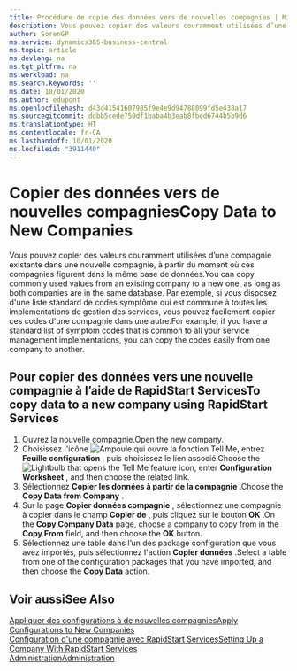 ```yaml
---
title: Procédure de copie des données vers de nouvelles compagnies | Microsoft Docs
description: Vous pouvez copier des valeurs couramment utilisées d’une compagnie existante dans une nouvelle compagnie, à partir du moment où ces compagnies figurent dans la même base de données. Par exemple, si vous disposez d'une liste standard de codes symptôme qui est commune à toutes les implémentations de gestion des services, vous pouvez facilement copier ces codes d'une compagnie dans une autre.
author: SorenGP
ms.service: dynamics365-business-central
ms.topic: article
ms.devlang: na
ms.tgt_pltfrm: na
ms.workload: na
ms.search.keywords: ''
ms.date: 10/01/2020
ms.author: edupont
ms.openlocfilehash: d43d41541607985f9e4e9d94788099fd5e438a17
ms.sourcegitcommit: ddbb5cede750df1baba4b3eab8fbed6744b5b9d6
ms.translationtype: HT
ms.contentlocale: fr-CA
ms.lasthandoff: 10/01/2020
ms.locfileid: "3911440"
---
```

# <a name="copy-data-to-new-companies"></a><span data-ttu-id="217e3-104">Copier des données vers de nouvelles compagnies</span><span class="sxs-lookup"><span data-stu-id="217e3-104">Copy Data to New Companies</span></span>
<span data-ttu-id="217e3-105">Vous pouvez copier des valeurs couramment utilisées d’une compagnie existante dans une nouvelle compagnie, à partir du moment où ces compagnies figurent dans la même base de données.</span><span class="sxs-lookup"><span data-stu-id="217e3-105">You can copy commonly used values from an existing company to a new one, as long as both companies are in the same database.</span></span> <span data-ttu-id="217e3-106">Par exemple, si vous disposez d'une liste standard de codes symptôme qui est commune à toutes les implémentations de gestion des services, vous pouvez facilement copier ces codes d'une compagnie dans une autre.</span><span class="sxs-lookup"><span data-stu-id="217e3-106">For example, if you have a standard list of symptom codes that is common to all your service management implementations, you can copy the codes easily from one company to another.</span></span>  

## <a name="to-copy-data-to-a-new-company-using-rapidstart-services"></a><span data-ttu-id="217e3-107">Pour copier des données vers une nouvelle compagnie à l’aide de RapidStart Services</span><span class="sxs-lookup"><span data-stu-id="217e3-107">To copy data to a new company using RapidStart Services</span></span>  
1. <span data-ttu-id="217e3-108">Ouvrez la nouvelle compagnie.</span><span class="sxs-lookup"><span data-stu-id="217e3-108">Open the new company.</span></span>  
2. <span data-ttu-id="217e3-109">Choisissez l'icône ![Ampoule qui ouvre la fonction Tell Me](media/ui-search/search_small.png "Dites-moi ce que vous voulez faire"), entrez **Feuille configuration** , puis choisissez le lien associé.</span><span class="sxs-lookup"><span data-stu-id="217e3-109">Choose the ![Lightbulb that opens the Tell Me feature](media/ui-search/search_small.png "Tell me what you want to do") icon, enter **Configuration Worksheet** , and then choose the related link.</span></span>  
3. <span data-ttu-id="217e3-110">Sélectionnez **Copier les données à partir de la compagnie** .</span><span class="sxs-lookup"><span data-stu-id="217e3-110">Choose the **Copy Data from Company** .</span></span>  
4. <span data-ttu-id="217e3-111">Sur la page **Copier données compagnie** , sélectionnez une compagnie à copier dans le champ **Copier de** , puis cliquez sur le bouton **OK** .</span><span class="sxs-lookup"><span data-stu-id="217e3-111">On the **Copy Company Data** page, choose a company to copy from in the **Copy From** field, and then choose the **OK** button.</span></span>  
5. <span data-ttu-id="217e3-112">Sélectionnez une table dans l’un des package configuration que vous avez importés, puis sélectionnez l'action **Copier données** .</span><span class="sxs-lookup"><span data-stu-id="217e3-112">Select a table from one of the configuration packages that you have imported, and then choose the **Copy Data** action.</span></span>

## <a name="see-also"></a><span data-ttu-id="217e3-113">Voir aussi</span><span class="sxs-lookup"><span data-stu-id="217e3-113">See Also</span></span>
[<span data-ttu-id="217e3-114">Appliquer des configurations à de nouvelles compagnies</span><span class="sxs-lookup"><span data-stu-id="217e3-114">Apply Configurations to New Companies</span></span>](admin-apply-configuration-to-new-companies.md)  
[<span data-ttu-id="217e3-115">Configuration d'une compagnie avec RapidStart Services</span><span class="sxs-lookup"><span data-stu-id="217e3-115">Setting Up a Company With RapidStart Services</span></span>](admin-set-up-a-company-with-rapidstart.md)  
[<span data-ttu-id="217e3-116">Administration</span><span class="sxs-lookup"><span data-stu-id="217e3-116">Administration</span></span>](admin-setup-and-administration.md)
